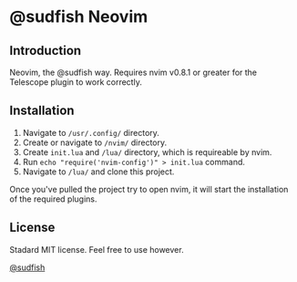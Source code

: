 # @sudfish Neovim

## Introduction
Neovim, the @sudfish way. Requires nvim v0.8.1 or greater for the Telescope
plugin to work correctly. 

## Installation
1. Navigate to ```/usr/.config/``` directory.
2. Create or navigate to ```/nvim/``` directory.
3. Create ```init.lua``` and ```/lua/``` directory, which is requireable by nvim.
4. Run ```echo "require('nvim-config')" > init.lua``` command.
5. Navigate to ```/lua/``` and clone this project.

Once you've pulled the project try to open nvim, it will start the installation 
of the required plugins. 

## License
Stadard MIT license. Feel free to use however.

[@sudfish](https://github.com/sudfish)
